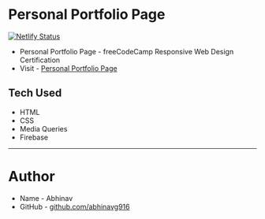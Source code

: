 # Personal Portfolio Page
[![Netlify Status](https://api.netlify.com/api/v1/badges/c8eef8c4-512d-420e-b185-f27bea850980/deploy-status)](https://app.netlify.com/sites/trusting-haibt-133c99/deploys)

- Personal Portfolio Page - freeCodeCamp Responsive Web Design Certification
- Visit - [Personal Portfolio Page](https://trusting-haibt-133c99.netlify.app/)

## Tech Used

- HTML
- CSS
- Media Queries
- Firebase

---

# Author

- Name - Abhinav
- GitHub - [github.com/abhinavg916](https://github.com/abhinavg916)
